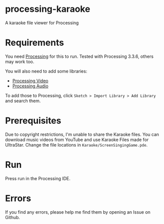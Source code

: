 # processing-karaoke
A karaoke file viewer for Processing

# Requirements
You need [Processing](https://processing.org/) for this to run.
Tested with Processing 3.3.6, others may work too.

You will also need to add some libraries:
- [Processing Video](https://processing.org/reference/libraries/video/index.html)
- [Processing Audio](https://processing.org/reference/libraries/sound/index.html)

To add those to Processing, click `Sketch > Import Library > Add Library` and search them.

# Prerequisites
Due to copyright restrictions, I'm unable to share the Karaoke files.
You can download music videos from YouTube and use Karaoke Files made for UltraStar.
Change the file locations in `Karaoke/ScreenSingingGame.pde`.

# Run
Press run in the Processing IDE.

# Errors
If you find any errors, please help me find them by opening an Issue on Github.
